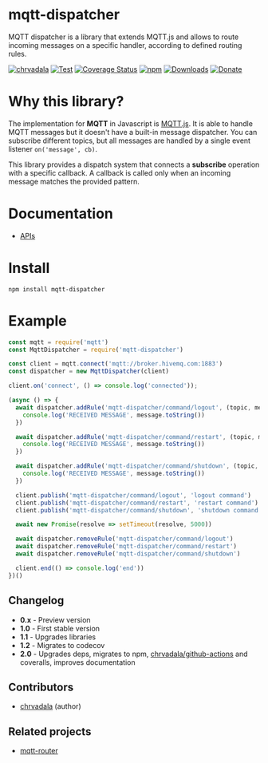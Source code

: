 # mqtt-dispatcher 
MQTT dispatcher is a library that extends MQTT.js and allows to route incoming messages on a specific handler, according to defined routing rules.

[![chrvadala](https://img.shields.io/badge/website-chrvadala-orange.svg)](https://chrvadala.github.io)
[![Test](https://github.com/chrvadala/mqtt-dispatcher/workflows/Test/badge.svg)](https://github.com/chrvadala/mqtt-dispatcher/actions)
[![Coverage Status](https://coveralls.io/repos/github/chrvadala/mqtt-dispatcher/badge.svg)](https://coveralls.io/github/chrvadala/mqtt-dispatcher)
[![npm](https://img.shields.io/npm/v/mqtt-dispatcher.svg?maxAge=2592000?style=plastic)](https://www.npmjs.com/package/mqtt-dispatcher)
[![Downloads](https://img.shields.io/npm/dm/mqtt-dispatcher.svg)](https://www.npmjs.com/package/mqtt-dispatcher)
[![Donate](https://img.shields.io/badge/donate-GithubSponsor-green.svg)](https://github.com/sponsors/chrvadala)


# Why this library?
The implementation for **MQTT** in Javascript is [MQTT.js](https://github.com/mqttjs/MQTT.js). It is able to handle MQTT messages but it doesn't have
a built-in message dispatcher. You can subscribe different topics, but all messages are handled by a single event listener `on('message', cb)`.

This library provides a dispatch system that connects a **subscribe** operation with a specific callback. A callback is called only when an incoming message matches the provided pattern.

# Documentation
- [APIs](https://github.com/chrvadala/mqtt-dispatcher/blob/main/docs/api.md)

# Install
````
npm install mqtt-dispatcher
````

# Example
```javascript
const mqtt = require('mqtt')
const MqttDispatcher = require('mqtt-dispatcher')

const client = mqtt.connect('mqtt://broker.hivemq.com:1883')
const dispatcher = new MqttDispatcher(client)

client.on('connect', () => console.log('connected'));

(async () => {
  await dispatcher.addRule('mqtt-dispatcher/command/logout', (topic, message) => {
    console.log('RECEIVED MESSAGE', message.toString())
  })

  await dispatcher.addRule('mqtt-dispatcher/command/restart', (topic, message) => {
    console.log('RECEIVED MESSAGE', message.toString())
  })

  await dispatcher.addRule('mqtt-dispatcher/command/shutdown', (topic, message) => {
    console.log('RECEIVED MESSAGE', message.toString())
  })

  client.publish('mqtt-dispatcher/command/logout', 'logout command')
  client.publish('mqtt-dispatcher/command/restart', 'restart command')
  client.publish('mqtt-dispatcher/command/shutdown', 'shutdown command')

  await new Promise(resolve => setTimeout(resolve, 5000))

  await dispatcher.removeRule('mqtt-dispatcher/command/logout')
  await dispatcher.removeRule('mqtt-dispatcher/command/restart')
  await dispatcher.removeRule('mqtt-dispatcher/command/shutdown')

  client.end(() => console.log('end'))
})()
```

## Changelog
- **0.x** - Preview version
- **1.0** - First stable version
- **1.1** - Upgrades libraries
- **1.2** - Migrates to codecov
- **2.0** - Upgrades deps, migrates to npm, [chrvadala/github-actions](https://github.com/chrvadala/github-actions) and coveralls, improves documentation

## Contributors
- [chrvadala](https://github.com/chrvadala) (author)

## Related projects
- [mqtt-router](https://www.npmjs.com/package/mqtt-router)

